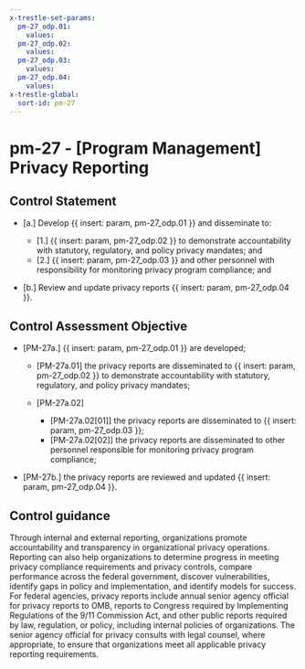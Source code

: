 ```yaml
---
x-trestle-set-params:
  pm-27_odp.01:
    values:
  pm-27_odp.02:
    values:
  pm-27_odp.03:
    values:
  pm-27_odp.04:
    values:
x-trestle-global:
  sort-id: pm-27
---
```


# pm-27 - \[Program Management\] Privacy Reporting

## Control Statement

- \[a.\] Develop {{ insert: param, pm-27_odp.01 }} and disseminate to:

  - \[1.\]  {{ insert: param, pm-27_odp.02 }} to demonstrate accountability with statutory, regulatory, and policy privacy mandates; and
  - \[2.\]  {{ insert: param, pm-27_odp.03 }} and other personnel with responsibility for monitoring privacy program compliance; and

- \[b.\] Review and update privacy reports {{ insert: param, pm-27_odp.04 }}.

## Control Assessment Objective

- \[PM-27a.\]  {{ insert: param, pm-27_odp.01 }} are developed;

  - \[PM-27a.01\] the privacy reports are disseminated to {{ insert: param, pm-27_odp.02 }} to demonstrate accountability with statutory, regulatory, and policy privacy mandates;
  - \[PM-27a.02\]

    - \[PM-27a.02[01]\] the privacy reports are disseminated to {{ insert: param, pm-27_odp.03 }};
    - \[PM-27a.02[02]\] the privacy reports are disseminated to other personnel responsible for monitoring privacy program compliance;

- \[PM-27b.\] the privacy reports are reviewed and updated {{ insert: param, pm-27_odp.04 }}.

## Control guidance

Through internal and external reporting, organizations promote accountability and transparency in organizational privacy operations. Reporting can also help organizations to determine progress in meeting privacy compliance requirements and privacy controls, compare performance across the federal government, discover vulnerabilities, identify gaps in policy and implementation, and identify models for success. For federal agencies, privacy reports include annual senior agency official for privacy reports to OMB, reports to Congress required by Implementing Regulations of the 9/11 Commission Act, and other public reports required by law, regulation, or policy, including internal policies of organizations. The senior agency official for privacy consults with legal counsel, where appropriate, to ensure that organizations meet all applicable privacy reporting requirements.
